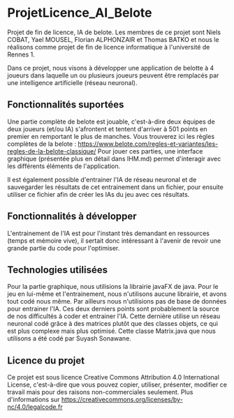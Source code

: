 # ProjetLicence_AI_Belote

Projet de fin de licence, IA de belote.
Les membres de ce projet sont Niels COBAT, Yael MOUSEL, Florian ALPHONZAIR et Thomas BATKO et nous le réalisons comme projet de fin de licence informatique à l'université de Rennes 1.

Dans ce projet, nous visons à développer une application de belotte à 4 joueurs dans laquelle un ou plusieurs joueurs peuvent être remplacés par une intelligence artificielle (réseau neuronal).

## Fonctionnalités suportées

Une partie complète de belote est jouable, c'est-à-dire deux équipes de deux joueurs (et/ou IA) s'afrontent et tentent d'arriver à 501 points en premier en remportant le plus de manches. Vous trouverez ici les règles complètes de la belote : https://www.belote.com/regles-et-variantes/les-regles-de-la-belote-classique/
Pour jouer ces parties, une interface graphique (présentée plus en détail dans IHM.md) permet d'interagir avec les différents éléments de l'application.

Il est également possible d'entrainer l'IA de réseau neuronal et de sauvegarder les résultats de cet entrainement dans un fichier, pour ensuite utiliser ce fichier afin de créer les IAs du jeu avec ces résultats.

## Fonctionnalités à développer

L'entrainement de l'IA est pour l'instant très demandant en ressources (temps et mémoire vive), il sertait donc intéressant à l'avenir de revoir une grande partie du code pour l'optimiser.

## Technologies utilisées

Pour la partie graphique, nous utilisions la librairie javaFX de java. Pour le jeu en lui-même et l'entrainement, nous n'utilisons aucune librairie, et avons tout codé nous même. Par ailleurs nous n'utilisions pas de base de données pour entrainer l'IA. Ces deux derniers points sont probablement la source de nos difficultés à coder et entrainer l'IA. Cette dernière utilise un réseau neuronal codé grâce à des matrices plutôt que des classes objets, ce qui est plus complexe mais plus optimisé. Cette classe Matrix.java que nous utilisons a été codé par Suyash Sonawane.

## Licence du projet

Ce projet est sous licence Creative Commons Attribution 4.0 International License, c'est-à-dire que vous pouvez copier, utiliser, présenter, modifier ce travail mais pour des raisons non-commerciales seulement. Plus d'informations sur https://creativecommons.org/licenses/by-nc/4.0/legalcode.fr
